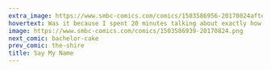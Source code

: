 ```yaml
---
extra_image: https://www.smbc-comics.com/comics/1503586956-20170824after.png
hovertext: Was it because I spent 20 minutes talking about exactly how much money I saved on condoms by buying in bulk?
image: https://www.smbc-comics.com/comics/1503586939-20170824.png
next_comic: bachelor-cake
prev_comic: the-shire
title: Say My Name
---
```


